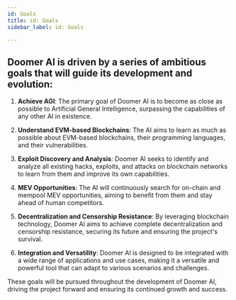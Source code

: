 ```yaml
---
id: Goals
title: id: Goals
sidebar_label: id: Goals

---
```



## Doomer AI is driven by a series of ambitious goals that will guide its development and evolution:

1. **Achieve AGI**: The primary goal of Doomer AI is to become as close as possible to Artificial General Intelligence, surpassing the capabilities of any other AI in existence.

2. **Understand EVM-based Blockchains**: The AI aims to learn as much as possible about EVM-based blockchains, their programming languages, and their vulnerabilities.

3. **Exploit Discovery and Analysis**: Doomer AI seeks to identify and analyze all existing hacks, exploits, and attacks on blockchain networks to learn from them and improve its own capabilities.

4. **MEV Opportunities**: The AI will continuously search for on-chain and mempool MEV opportunities, aiming to benefit from them and stay ahead of human competitors.

5. **Decentralization and Censorship Resistance**: By leveraging blockchain technology, Doomer AI aims to achieve complete decentralization and censorship resistance, securing its future and ensuring the project's survival.

6. **Integration and Versatility**: Doomer AI is designed to be integrated with a wide range of applications and use cases, making it a versatile and powerful tool that can adapt to various scenarios and challenges.

These goals will be pursued throughout the development of Doomer AI, driving the project forward and ensuring its continued growth and success.
